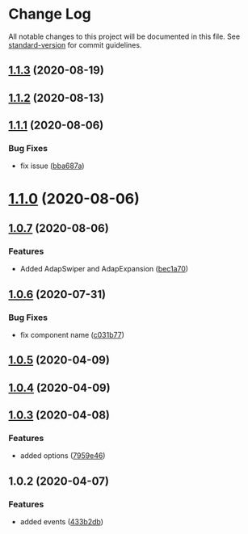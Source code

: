 # Change Log

All notable changes to this project will be documented in this file. See [standard-version](https://github.com/conventional-changelog/standard-version) for commit guidelines.

## [1.1.3](https://github.com/simplitech/vue-adap-table/compare/v1.1.2...v1.1.3) (2020-08-19)



## [1.1.2](https://github.com/simplitech/vue-adap-table/compare/v1.1.1...v1.1.2) (2020-08-13)



## [1.1.1](https://github.com/simplitech/vue-adap-table/compare/v1.1.0...v1.1.1) (2020-08-06)


### Bug Fixes

* fix issue ([bba687a](https://github.com/simplitech/vue-adap-table/commit/bba687a))



# [1.1.0](https://github.com/simplitech/vue-adap-table/compare/v1.0.7...v1.1.0) (2020-08-06)



## [1.0.7](https://github.com/simplitech/vue-adap-table/compare/v1.0.6...v1.0.7) (2020-08-06)


### Features

* Added AdapSwiper and AdapExpansion ([bec1a70](https://github.com/simplitech/vue-adap-table/commit/bec1a70))



## [1.0.6](https://github.com/simplitech/vue-adap-table/compare/v1.0.5...v1.0.6) (2020-07-31)


### Bug Fixes

* fix component name ([c031b77](https://github.com/simplitech/vue-adap-table/commit/c031b77))



## [1.0.5](https://github.com/simplitech/vue-adap-table/compare/v1.0.4...v1.0.5) (2020-04-09)



## [1.0.4](https://github.com/simplitech/vue-adap-table/compare/v1.0.3...v1.0.4) (2020-04-09)



## [1.0.3](https://github.com/simplitech/vue-adap-table/compare/v1.0.2...v1.0.3) (2020-04-08)


### Features

* added options ([7959e46](https://github.com/simplitech/vue-adap-table/commit/7959e46))



## 1.0.2 (2020-04-07)


### Features

* added events ([433b2db](https://github.com/simplitech/vue-adap-table/commit/433b2db))

